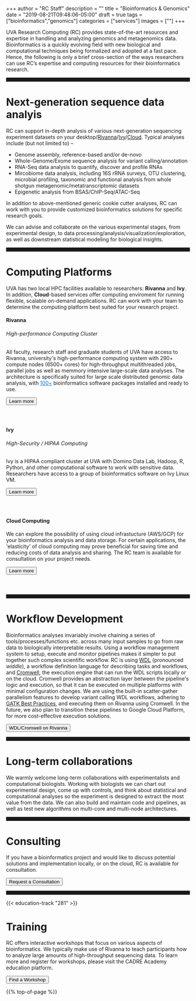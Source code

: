 +++
author = "RC Staff"
description = ""
title = "Bioinformatics & Genomics"
date = "2019-08-21T09:48:06-05:00"
draft = true
tags = ["bioinformatics","genomics"]
categories = ["services"]
images = [""]
+++

<p class=lead>UVA Research Computing (RC) provides state-of-the-art resources and expertise in handling and analyzing genomics and metagenomics data. Bioinformatics is a quickly evolving field with new biological and computational techniques being formalized and adopted at a fast pace. Hence, the following is only a brief cross-section of the ways researchers can use RC’s expertise and computing resources for their bioinformatics research.</p>

<hr size=1 style="padding-bottom:10px;" />


# Next-generation sequence data analyis

RC can support in-depth analysis of various next-generation sequencing experiment datasets on your desktop/[Rivanna](https://www.rc.virginia.edu/userinfo/rivanna/overview/)/[Ivy](/userinfo/ivy/overview)/[Cloud](/service/cloud/). Typical analyses include (but not limited to) – 

* Genome assembly, reference-based and/or de-novo
* Whole-Genome/Exome sequence analysis for variant calling/annotation
* RNA-Seq data analysis to quantify, discover and profile RNAs
* Mircobiome data analysis, including 16S rRNA surveys, OTU clustering, microbial profiling, taxonomic and functional analysis from whole shotgun metagenomic/metatranscriptomic datasets
* Epigenetic analysis from BSAS/ChIP-Seq/ATAC-Seq

In addition to above-mentioned generic cookie cutter analyses, RC can work with you to provide customized bioinformatics solutions for specific research goals.

We can advise and collaborate on the various experimental stages, from experimental design, to data processing/analysis/visualization/exploration, as well as downstream statistical modeling for biological insights.  

<hr size=1 style="padding-bottom:10px;" />


# Computing Platforms

UVA has two local HPC facilities available to researchers: **Rivanna** and **Ivy**. In addition, **Cloud**-based services offer computing enviroment for running flexible, scalable on-demand applications. RC can work with your team to determine the computing platform best suited for your research project.  

<div class="card">
  <div class="card-block">
    <h4 class="card-title">Rivanna</h4>
    <h6 class="card-subtitle mb-2 text-muted">High-performance Computing Cluster</h6>
    <p class="card-text">
	All faculty, research staff and graduate students of UVA have access to Rivanna, university's high-performance computing system with 290+ compute nodes (6500+ cores) for high-throughput multithreaded jobs, parallel jobs as well as memmory intensive large-scale data analyses. The architecture is specifically suited for large scale distributed genomic data analysis, with <a href="https://www.rc.virginia.edu/userinfo/rivanna/software/overview/" style="color:#0275d8";>100+</a> bioinformatics software packages installed and ready to use.   
    </p>
	<a href="https://www.rc.virginia.edu/userinfo/rivanna/overview/" class="card-link" target="_blank"><button class="btn  btn-primary">Learn more</button></a>
  </div>
</div>

<div style="height:40px;"></div>

<div class="card">
  <div class="card-block">
    <h4 class="card-title">Ivy</h4>
    <h6 class="card-subtitle mb-2 text-muted">High-Security / HIPAA Computing</h6>
    <p class="card-text">
	Ivy is a HIPAA compliant cluster at UVA with Domino Data Lab, Hadoop, R, Python, and other computational software to work with sensitive data. Researchers have access to a group of bioinformatics software on Ivy Linux VM.  
    </p>
	<a href="/userinfo/ivy/overview" class="card-link"><button class="btn  btn-primary">Learn more</button></a>
  </div>
</div>

<div style="height:40px;"></div>

<div class="card">
  <div class="card-block">
    <h4 class="card-title">Cloud Computing</h4>
    <p class="card-text">
	We can explore the possibility of using cloud infrastucture (AWS/GCP) for your bioinformatics analysis and data storage. For certain applications, the 'elasticity' of cloud computing may prove beneficial for saving time and reducing costs of data analysis and sharing. The RC team is available for consultation on your project needs.      
    </p>
	<a href="/service/cloud/" class="card-link"><button class="btn  btn-primary">Learn more</button></a>
  </div>
</div>

<div style="height:40px;"></div>

<hr size=1 style="padding-bottom:10px;" />


# Workflow Development

Bioinformatics analyses invariably involve chaining a series of tools/processes/functions etc. across many input samples to go from raw data to biologically interpretable results. Using a workflow management system to setup, execute and monitor pipelines makes it simpler to put together such complex scientific workflow. RC is using [WDL](https://gatkforums.broadinstitute.org/wdl/) (pronounced *widdle*), a workflow definition language for describing tasks and workflows, and [Cromwell](http://cromwell.readthedocs.io/en/develop/), the execution engine that can run the WDL scripts locally or on the cloud. Cromwell provides an abstraction layer between the pipeline's logic and execution, so that it can be executed on multiple platforms with minimal configuration changes. We are using the built-in scatter-gather parallelism features to develop variant calling WDL workflows, adhering to [GATK Best Practices](https://software.broadinstitute.org/gatk/best-practices/), and executing them on Rivanna using Cromwell. In the future, we also plan to transition these pipelines to Google Cloud Platform, for more cost-effective execution solutions. 

<a href="https://discuss.rc.virginia.edu/tags/crom-wdl" class="card-link"><button class="btn  btn-primary">WDL/Cromwell on Rivanna</button></a>

<hr size=1 style="padding-bottom:10px;" />


# Long-term collaborations

We warmly welcome long-term collaborations with experimentalists and computational biologists. Working with biologists we can chart out experimental design, come up with controls, and think about statistical and computational analyses so the experiment is designed to extract the most value from the data. We can also build and maintain code and pipelines, as well as test new algorithms on multi-core and multi-node architectures.

<hr size=1 style="padding-bottom:10px;" />


# Consulting

If you have a bioinformatics project and would like to discuss potential solutions and implementation locally, or on the cloud, RC is available for consultation. 

[<button class="btn  btn-primary">Request a Consultation</button>](/service/consult/)

<hr size=1 style="padding-bottom:10px;" />

{{< education-track "281" >}}

# Training

RC offers interactive workshops that focus on various aspects of bioinformatics. We typically make use of Rivanna to teach participants how to analyze large amounts of high-throughput sequencing data. To learn more and register for workshops, please visit the CADRE Academy education platform.

[<button class="btn  btn-primary">Find a Workshop</button>](/education/workshops/)

{{% top-of-page %}}
